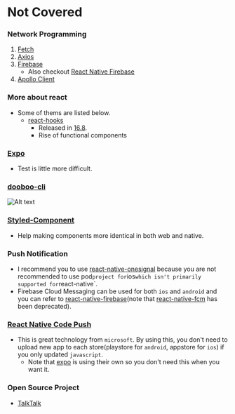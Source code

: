 # Not Covered

### Network Programming
1. [Fetch](https://scotch.io/tutorials/how-to-use-the-javascript-fetch-api-to-get-data)
2. [Axios](https://github.com/axios/axios)
3. [Firebase](https://www.npmjs.com/package/firebase)
   - Also checkout [React Native Firebase](https://github.com/invertase/react-native-firebase)
4. [Apollo Client](https://www.apollographql.com/docs/react/)

### More about react
+ Some of thems are listed below.
  - [react-hooks](https://reactjs.org/docs/hooks-overview.html)
    + Released in [16.8](https://github.com/facebook/react/blob/master/CHANGELOG.md#1680-february-6-2019).
    + Rise of functional components

### [Expo](https://docs.expo.io/versions/latest/)
+ Test is little more difficult.

### [dooboo-cli](https://github.com/dooboolab/dooboo-cli)
![Alt text](https://camo.githubusercontent.com/a301e5bf20b7e9d723beee268e72797ee3742b4a/68747470733a2f2f666972656261736573746f726167652e676f6f676c65617069732e636f6d2f76302f622f626f6f6b6f6f2d38396636632e61707073706f742e636f6d2f6f2f646f6f626f6f2e706e673f616c743d6d6564696126746f6b656e3d65303331373837302d383532352d343837382d396636312d616230666336616233356561)

### [Styled-Component](https://www.styled-components.com/docs/basics#installation)
+ Help making components more identical in both web and native.

### Push Notification
+ I recommend you to use [react-native-onesignal](https://github.com/geektimecoil/react-native-onesignal) because you are not recommended to use pod` project for `ios` which isn't primarily supported for `react-native`.
+ Firebase Cloud Messaging can be used for both `ios` and `android` and you can refer to [react-native-firebase](https://github.com/invertase/react-native-firebase)(note that [react-native-fcm](https://github.com/evollu/react-native-fcm) has been deprecated).

### [React Native Code Push](https://github.com/Microsoft/react-native-code-push)
+ This is great technology from `microsoft`. By using this, you don't need to upload new app to each store(playstore for `android`, appstore for `ios`) if you only updated `javascript`.
  - Note that [expo](https://expo.io) is using their own so you don't need this when you want it.

### Open Source Project
+ [TalkTalk](https://github.com/dooboolab/talktalk-rn)

